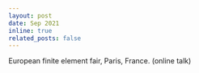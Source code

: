 ```yaml
---
layout: post
date: Sep 2021  
inline: true
related_posts: false
---
```


European finite element fair, Paris, France. (online talk)
 
 